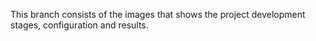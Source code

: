 This branch consists of the images that shows the project development stages, configuration and results.
